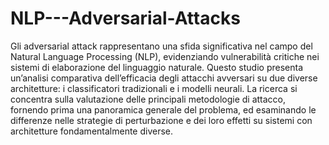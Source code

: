 # NLP---Adversarial-Attacks

Gli adversarial attack rappresentano una sfida significativa nel campo del Natural Language Processing (NLP), evidenziando vulnerabilità critiche nei sistemi di elaborazione del linguaggio naturale. 
Questo studio presenta un’analisi comparativa dell’efficacia degli attacchi avversari su due diverse architetture: i classificatori tradizionali e i modelli neurali. 
La ricerca si concentra sulla valutazione delle principali metodologie di attacco, fornendo prima una panoramica generale del problema, ed esaminando le differenze nelle strategie di perturbazione e dei loro effetti su sistemi con architetture fondamentalmente diverse.
